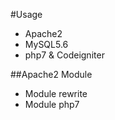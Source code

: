 #Usage
 - Apache2
 - MySQL5.6
 - php7 & Codeigniter

##Apache2 Module
 - Module rewrite
 - Module php7
